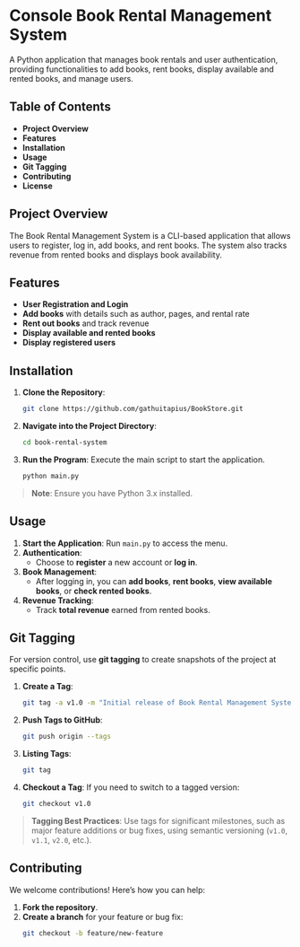 # **Console Book Rental Management System**

A Python application that manages book rentals and user authentication, providing functionalities to add books, rent books, display available and rented books, and manage users.

## **Table of Contents**
- **Project Overview**
- **Features**
- **Installation**
- **Usage**
- **Git Tagging**
- **Contributing**
- **License**

## **Project Overview**
The Book Rental Management System is a CLI-based application that allows users to register, log in, add books, and rent books. The system also tracks revenue from rented books and displays book availability.

## **Features**
- **User Registration and Login**
- **Add books** with details such as author, pages, and rental rate
- **Rent out books** and track revenue
- **Display available and rented books**
- **Display registered users**

## **Installation**

1. **Clone the Repository**:
    ```bash
    git clone https://github.com/gathuitapius/BookStore.git
    ```
2. **Navigate into the Project Directory**:
    ```bash
    cd book-rental-system
    ```

3. **Run the Program**:
    Execute the main script to start the application.
    ```bash
    python main.py
    ```

> **Note**: Ensure you have Python 3.x installed.

## **Usage**
1. **Start the Application**: Run `main.py` to access the menu.
2. **Authentication**:
   - Choose to **register** a new account or **log in**.
3. **Book Management**:
   - After logging in, you can **add books**, **rent books**, **view available books**, or **check rented books**.
4. **Revenue Tracking**:
   - Track **total revenue** earned from rented books.

## **Git Tagging**
For version control, use **git tagging** to create snapshots of the project at specific points.

1. **Create a Tag**:
    ```bash
    git tag -a v1.0 -m "Initial release of Book Rental Management System"
    ```

2. **Push Tags to GitHub**:
    ```bash
    git push origin --tags
    ```

3. **Listing Tags**:
    ```bash
    git tag
    ```

4. **Checkout a Tag**:
   If you need to switch to a tagged version:
    ```bash
    git checkout v1.0
    ```

> **Tagging Best Practices**: Use tags for significant milestones, such as major feature additions or bug fixes, using semantic versioning (`v1.0`, `v1.1`, `v2.0`, etc.).

## **Contributing**
We welcome contributions! Here’s how you can help:
1. **Fork the repository**.
2. **Create a branch** for your feature or bug fix:
   ```bash
   git checkout -b feature/new-feature
   ```
